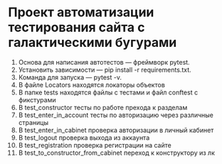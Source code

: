 # Проект автоматизации тестирования сайта с галактическими бугурами
1. Основа для написания автотестов — фреймворк pytest.
2. Установить зависимости — pip install -r requirements.txt.
3. Команда для запуска — pytest -v. 
4. В файле Locators находятся локаторы объектов
5. В папке tests находятся файлы с тестами и файл conftest с фикстурами
6. В test_constructor тесты по работе прехода к разделам
7. В test_enter_in_account тесты по авторизацию через различные страницы
8. В test_enter_in_cabinet проверка авторизации в личный кабинет
9. В test_logout проверка выхода из аккаунта
10. В test_registration проверка регистрации на сайте
11. В test_to_constructor_from_cabinet переход к конструктору из лк